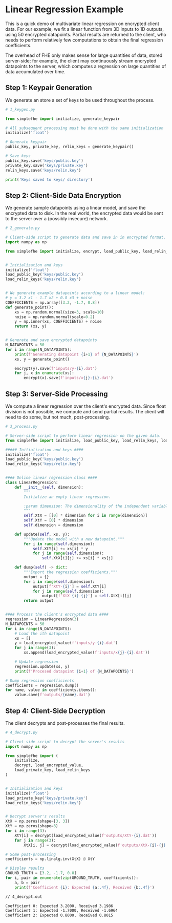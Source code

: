 # Linear Regression Example
This is a quick demo of multivariate linear regression
on encrypted client data.
For our example, we fit a linear function from 3D inputs to 1D outputs,
using 50 encrypted datapoints.
Partial results are returned to the client, who needs to perform relatively few computations to obtain the final regression coefficients.

The overhead of FHE only makes sense for large quantities of data, stored server-side; for example, the client may continuously stream
encrypted datapoints to the server, which computes a regression on large quantities of data accumulated over time.

## Step 1: Keypair Generation
We generate an store a set of keys to be used throughout the process.
```py
# 1_keygen.py

from simplefhe import initialize, generate_keypair

# All subsequent processing must be done with the same initialization
initialize('float')

# Generate keypair
public_key, private_key, relin_keys = generate_keypair()

# Save keys
public_key.save('keys/public.key')
private_key.save('keys/private.key')
relin_keys.save('keys/relin.key')

print('Keys saved to keys/ directory')

```

## Step 2: Client-Side Data Encryption
We generate sample datapoints using a linear model,
and save the encrypted data to disk.
In the real world, the encrypted data would be sent
to the server over a (possibly insecure) network.
```py
# 2_generate.py

# Client-side script to generate data and save in in encrypted format.
import numpy as np

from simplefhe import initialize, encrypt, load_public_key, load_relin_keys


# Initialization and keys
initialize('float')
load_public_key('keys/public.key')
load_relin_keys('keys/relin.key')


# We generate example datapoints according to a linear model:
# y = 3.2 x1 - 1.7 x2 + 0.8 x3 + noise
COEFFICIENTS = np.array([3.2, -1.7, 0.8])
def generate_point():
    xs = np.random.normal(size=3, scale=10)
    noise = np.random.normal(scale=0.2)
    y = np.inner(xs, COEFFICIENTS) + noise
    return (xs, y)


# Generate and save encrypted datapoints
N_DATAPOINTS = 50
for i in range(N_DATAPOINTS):
    print(f'Generating datapoint {i+1} of {N_DATAPOINTS}')
    xs, y = generate_point()

    encrypt(y).save(f'inputs/y-{i}.dat')
    for j, x in enumerate(xs):
        encrypt(x).save(f'inputs/x{j}-{i}.dat')

```

## Step 3: Server-Side Processing
We compute a linear regression over the client's encrypted data.
Since float division is not possible, we compute and send partial results.
The client will need to do some, but not much, post-processing.
```py
# 3_process.py

# Server-side script to perform linear regression on the given data.
from simplefhe import initialize, load_public_key, load_relin_keys, load_encrypted_value

##### Initialization and keys ####
initialize('float')
load_public_key('keys/public.key')
load_relin_keys('keys/relin.key')


#### Online linear regression class ####
class LinearRegression:
    def __init__(self, dimension):
        """
        Initialize an empty linear regression.

        :param dimension: The dimensionality of the independent variable.
        """
        self.XtX = [[0] * dimension for i in range(dimension)]
        self.XtY = [0] * dimension
        self.dimension = dimension

    def update(self, xs, y):
        """Update the model with a new datapoint."""
        for i in range(self.dimension):
            self.XtY[i] += xs[i] * y
            for j in range(self.dimension):
                self.XtX[i][j] += xs[i] * xs[j]

    def dump(self) -> dict:
        """Export the regression coefficients."""
        output = {}
        for i in range(self.dimension):
            output[f'XtY-{i}'] = self.XtY[i]
            for j in range(self.dimension):
                output[f'XtX-{i}-{j}'] = self.XtX[i][j]
        return output


#### Process the client's encrypted data ####
regression = LinearRegression(3)
N_DATAPOINTS = 50
for i in range(N_DATAPOINTS):
    # Load the ith datapoint
    xs = []
    y = load_encrypted_value(f'inputs/y-{i}.dat')
    for j in range(3):
        xs.append(load_encrypted_value(f'inputs/x{j}-{i}.dat'))

    # Update regression
    regression.update(xs, y)
    print(f'Procesed datapoint {i+1} of {N_DATAPOINTS}')

# Dump regression coefficients
coefficients = regression.dump()
for name, value in coefficients.items():
    value.save(f'outputs/{name}.dat')

```

## Step 4: Client-Side Decryption
The client decrypts and post-processes the final results.
```py
# 4_decrypt.py

# Client-side script to decrypt the server's results
import numpy as np

from simplefhe import (
    initialize,
    decrypt, load_encrypted_value,
    load_private_key, load_relin_keys
)


# Initialization and keys
initialize('float')
load_private_key('keys/private.key')
load_relin_keys('keys/relin.key')


# Decrypt server's results
XtX = np.zeros(shape=[3, 3])
XtY = np.zeros(shape=3)
for i in range(3):
    XtY[i] = decrypt(load_encrypted_value(f'outputs/XtY-{i}.dat'))
    for j in range(3):
        XtX[i, j] = decrypt(load_encrypted_value(f'outputs/XtX-{i}-{j}.dat'))

# Some post-processing
coefficients = np.linalg.inv(XtX) @ XtY

# Display results
GROUND_TRUTH = [3.2, -1.7, 0.8]
for i, pair in enumerate(zip(GROUND_TRUTH, coefficients)):
    a, b = pair
    print(f'Coefficient {i}: Expected {a:.4f}, Received {b:.4f}')

```
```txt
// 4_decrypt.out

Coefficient 0: Expected 3.2000, Received 3.1986
Coefficient 1: Expected -1.7000, Received -1.6964
Coefficient 2: Expected 0.8000, Received 0.8015

```
